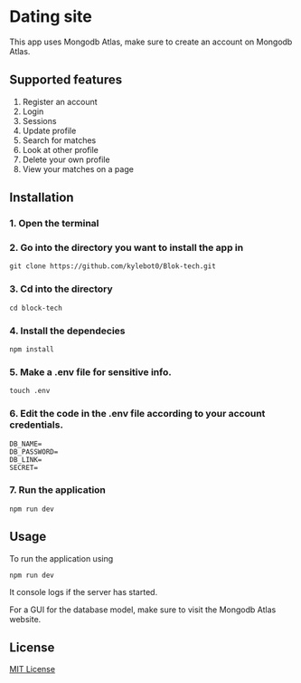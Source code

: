 # Dating site
This app uses Mongodb Atlas, make sure to create an account on Mongodb Atlas.

## Supported features
1. Register an account
2. Login
3. Sessions
4. Update profile
5. Search for matches
6. Look at other profile
7. Delete your own profile
8. View your matches on a page

## Installation

### 1. Open the terminal
### 2. Go into the directory you want to install the app in
```
git clone https://github.com/kylebot0/Blok-tech.git
```
### 3. Cd into the directory
```
cd block-tech
```
### 4. Install the dependecies 
```
npm install
```
### 5. Make a .env file for sensitive info.
```
touch .env
```
### 6. Edit the code in the .env file according to your account credentials.
```
DB_NAME=
DB_PASSWORD=
DB_LINK=
SECRET=

```

### 7. Run the application
```
npm run dev
```

## Usage 
To run the application using 
```
npm run dev
```
It console logs if the server has started.

For a GUI for the database model, make sure to visit the Mongodb Atlas website.

## License
[MIT License](https://github.com/kylebot0)
